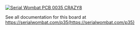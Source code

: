 [![Serial Wombat PCB 0035 CRAZY8](https://img.youtube.com/vi/kDrOC3F2tO4/0.jpg)](https://www.youtube.com/watch?v=kDrOC3F2tO4)


See all documentation for this board at
https://serialwombat.com/p35(https://serialwombat.com/p35)
